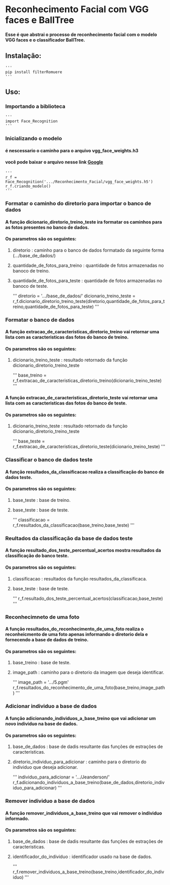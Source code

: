 Reconhecimento Facial com VGG faces e BallTree
=============

#### Esse é que abstrai o processo de reconhecimento facial com o modelo VGG faces e o classificador BallTree.

## Instalação:

    '''
    pip install filterRomuere
    '''

## Uso:

### Importando a biblioteca

    '''
    import Face_Recognition
    '''

### Inicializando o modelo
#### é nescessario o caminho para o arquivo vgg_face_weights.h3
#### você pode baixar o arquivo nesse link [Google](https://drive.google.com/file/d/1yMLtU3tcfp7hVwoMt6JIPnG0MvXVwTEs/view?usp=sharing)

    '''
    r_f = Face_Recognition('.../Reconhecimento_Facial/vgg_face_weights.h5')
    r_f.criando_modelo()
    '''

### Formatar o caminho do diretorio para importar o banco de dados
#### A função dicionario_diretorio_treino_teste ira formatar os caminhos para as fotos presentes no banco de dados.
#### Os parametros são os seguintes: 
1. diretorio : caminho para o banco de dados formatado da seguinte forma (.../base_de_dados/) 
2. quantidade_de_fotos_para_treino : quantidade de fotos armazenadas no banoco de treino.
3. quantidade_de_fotos_para_teste : quantidade de fotos armazenadas no banoco de teste.
    
    '''
    diretorio = '.../base_de_dados/'
    dicionario_treino_teste = r_f.dicionario_diretorio_treino_teste(diretorio,quantidade_de_fotos_para_treino,quantidade_de_fotos_para_teste)
    '''

### Formatar o banco de dados
#### A função extracao_de_caracteristicas_diretorio_treino vai retornar uma lista com as caracteristicas das fotos do banco de treino.
#### Os parametros são os seguintes: 
1. dicionario_treino_teste : resultado retornado da função dicionario_diretorio_treino_teste

    '''
    base_treino = r_f.extracao_de_caracteristicas_diretorio_treino(dicionario_treino_teste)
    '''

#### A função extracao_de_caracteristicas_diretorio_teste vai retornar uma lista com as caracteristicas das fotos do banco de teste.
#### Os parametros são os seguintes: 
1. dicionario_treino_teste : resultado retornado da função dicionario_diretorio_treino_teste

    '''
    base_teste = r_f.extracao_de_caracteristicas_diretorio_teste(dicionario_treino_teste)
    '''

### Classificar o banco de dados teste
#### A função resultados_da_classificacao realiza a classificação do banco de dados teste.
#### Os parametros são os seguintes: 
1. base_teste : base de treino.
2. base_teste : base de teste.

    '''
    classificacao = r_f.resultados_da_classificacao(base_treino,base_teste)
    '''

### Reultados da classificação da base de dados teste
#### A função resultado_dos_teste_percentual_acertos mostra resultados da classificação do banco teste.
#### Os parametros são os seguintes: 
1. classificacao : resultados da função resultados_da_classificaca.
2. base_teste : base de teste.

    '''
    r_f.resultado_dos_teste_percentual_acertos(classificacao,base_teste)
    '''

### Reconhecimneto de uma foto
#### A função resultados_do_reconhecimento_de_uma_foto realiza o reconheicmento de uma foto apenas informando o diretorio dela e fornecendo a base de dados de treino.
#### Os parametros são os seguintes: 
1. base_treino : base de teste.
2. image_path : caminho para o diretorio da imagem que deseja identificar.

    '''
    image_path = '.../5.pgm'
    r_f.resultados_do_reconhecimento_de_uma_foto(base_treino,image_path)
    '''

### Adicionar individuo a base de dados
#### A função adicionando_individuos_a_base_treino que vai adicionar um novo individuo na base de dados.
#### Os parametros são os seguintes: 
1. base_de_dados : base de dadis resultante das funções de estrações de caracteristicas.
2. diretorio_individuo_para_adicionar : caminho para o diretorio do individuo que deseja adicionar.

    '''
    individuo_para_adicionar = '.../Jeanderson/'
    r_f.adicionando_individuos_a_base_treino(base_de_dados,diretorio_individuo_para_adicionar)
    '''

### Remover individuo a base de dados
#### A função remover_individuos_a_base_treino que vai remover o individuo informado.
#### Os parametros são os seguintes: 
1. base_de_dados : base de dadis resultante das funções de estrações de caracteristicas.
2. identificador_do_individuo : identificador usado na base de dados.

    '''
    r_f.remover_individuos_a_base_treino(base_treino,identificador_do_individuo)
    '''
